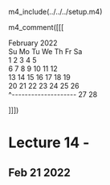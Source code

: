 m4_include(../../../setup.m4)


m4_comment([[[

   February 2022      
Su Mo Tu We Th Fr Sa  
       1  2  3  4  5  
 6  7  8  9 10 11 12  
13 14 15 16 17 18 19  
20 21 22 23 24 25 26  
    ^--------------------
27 28                 
                      
]]])

# Lecture 14 - 

## Feb 21 2022



